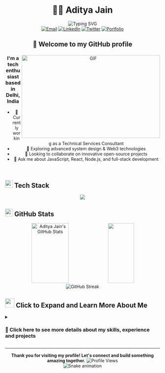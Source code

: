 # <div align="center">👨‍💻 Aditya Jain</div>

<div align="center">
  <img src="https://readme-typing-svg.herokuapp.com?font=Fira+Code&weight=500&size=25&pause=1000&color=3EAAED&center=true&vCenter=true&random=false&width=435&lines=Full-Stack+Developer;Technical+Services+Consultant;Open+Source+Enthusiast;Continuous+Learner" alt="Typing SVG" />
</div>

<div align="center">
  <a href="mailto:adityajain1080@gmail.com"><img src="https://img.shields.io/badge/Email-D14836?style=for-the-badge&logo=gmail&logoColor=white" alt="Email" /></a>
  <a href="https://www.linkedin.com/in/adityajain94/"><img src="https://img.shields.io/badge/LinkedIn-0077B5?style=for-the-badge&logo=linkedin&logoColor=white" alt="LinkedIn" /></a>
  <a href="https://twitter.com/artbyadityajain"><img src="https://img.shields.io/badge/Twitter-1DA1F2?style=for-the-badge&logo=twitter&logoColor=white" alt="Twitter" /></a>
  <a href="https://aditya-jain.com"><img src="https://img.shields.io/badge/Portfolio-1F4037?style=for-the-badge&logo=safari&logoColor=white" alt="Portfolio" /></a>
</div>

## <div align="center">👋 Welcome to my GitHub profile</div>

<div align="center">
<img align="right" height="270px" width="450px" alt="GIF" src="https://raw.githubusercontent.com/Adam-pw/Adam-pw/main/animation_500_kxa883sd.gif" />

### I'm a tech enthusiast based in Delhi, India

- 🔭 Currently working as a Technical Services Consultant
- 🌱 Exploring advanced system design & Web3 technologies
- 👯 Looking to collaborate on innovative open-source projects
- 💬 Ask me about JavaScript, React, Node.js, and full-stack development
</div>

<br>

## <img src="https://media2.giphy.com/media/QssGEmpkyEOhBCb7e1/giphy.gif?cid=ecf05e47a0n3gi1bfqntqmob8g9aid1oyj2wr3ds3mg700bl&rid=giphy.gif" width="25"> <b>Tech Stack</b>

<p align="center">
  <a href="https://skillicons.dev">
    <img src="https://skillicons.dev/icons?i=js,ts,react,nextjs,nodejs,express,html,css,tailwind,mongodb,postgres,aws,docker,git,figma&perline=5" />
  </a>
</p>

## <img src="https://media.giphy.com/media/iY8CRBdQXODJSCERIr/giphy.gif" width="25"> <b>GitHub Stats</b>

<div align="center">
  <img width="49%" height="195px" src="https://github-readme-stats.vercel.app/api?username=AdityaJain94&show_icons=true&count_private=true&hide_border=true&title_color=3EAAED&icon_color=3EAAED&text_color=c9d1d9&bg_color=0d1117" alt="Aditya Jain's GitHub Stats" /> 
  <img width="41%" height="195px" src="https://github-readme-stats.vercel.app/api/top-langs/?username=AdityaJain94&layout=compact&hide_border=true&title_color=3EAAED&text_color=c9d1d9&bg_color=0d1117" />
</div>

<div align="center">
  <img src="https://github-readme-streak-stats.herokuapp.com/?user=AdityaJain94&theme=tokyonight&hide_border=true" alt="GitHub Streak" />
</div>

## <img src="https://media.giphy.com/media/VgCDAzcKvsR6OM0uWg/giphy.gif" width="30"> **Click to Expand and Learn More About Me**
<details>
<summary><h3>🔎 Click here to see more details about my skills, experience and projects</h3></summary>

### 🌐 Languages
| Language | Proficiency |
|----------|-------------|
| English  | Fluent      |
| French   | Intermediate|
| Russian  | Beginner    |
| Hindi    | Native      |

### 📚 What I'm Learning
- Advanced system design patterns
- Web3 & blockchain development
- AI/ML integration in web applications
- Cloud architecture optimization

### 💼 Professional Experience
```javascript
const experience = {
  current: {
    title: "Technical Services Consultant",
    focus: "Full-Stack Development",
    technologies: ["React", "Node.js", "TypeScript", "AWS"]
  },
  skills: {
    frontend: ["React", "Angular", "Next.js", "TailwindCSS"],
    backend: ["Node.js", "Express", "MongoDB", "PostgreSQL"],
    devOps: ["Docker", "Kubernetes", "CI/CD", "AWS"]
  }
};
```

### 🏆 Projects & Achievements
- Built a custom full-stack SaaS platform for a startup
- Contributed to multiple open-source projects
- Developed an automated deployment pipeline reducing downtime by 30%
- Created a real-time collaborative tool using WebSockets

### 📝 Featured Blog Posts
- [How I Optimized Database Performance by 200%](https://your-blog.com)
- [The Future of Web Development in 2025](https://your-blog.com)
- [Best Practices for Secure API Development](https://your-blog.com)

### 🤝 Open for
- Open source collaboration
- Technical writing opportunities
- Mentorship and knowledge sharing
- Interesting project ideas
</details>

---

<div align="center">
  <b>Thank you for visiting my profile! Let's connect and build something amazing together.</b>
  
  <img src="https://visitor-badge.laobi.icu/badge?page_id=AdityaJain94.AdityaJain94" alt="Profile Views"/>
</div>

<!-- Snake animation -->
<div align="center">
  <img src="https://github.com/AdityaJain94/AdityaJain94/blob/output/github-contribution-grid-snake.svg" alt="Snake animation" />
</div> 
